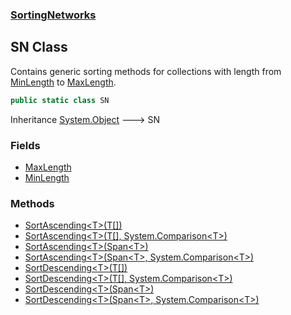 ### [SortingNetworks](./SortingNetworks.md 'SortingNetworks')
## SN Class
Contains generic sorting methods for collections with length from [MinLength](./SortingNetworks-SN-MinLength.md 'SortingNetworks.SN.MinLength') to [MaxLength](./SortingNetworks-SN-MaxLength.md 'SortingNetworks.SN.MaxLength').  
```csharp
public static class SN
```
Inheritance [System.Object](https://docs.microsoft.com/en-us/dotnet/api/System.Object 'System.Object') &#129106; SN  
### Fields
- [MaxLength](./SortingNetworks-SN-MaxLength.md 'SortingNetworks.SN.MaxLength')
- [MinLength](./SortingNetworks-SN-MinLength.md 'SortingNetworks.SN.MinLength')
### Methods
- [SortAscending&lt;T&gt;(T[])](./SortingNetworks-SN-SortAscending-T-(T--).md 'SortingNetworks.SN.SortAscending&lt;T&gt;(T[])')
- [SortAscending&lt;T&gt;(T[], System.Comparison&lt;T&gt;)](./SortingNetworks-SN-SortAscending-T-(T--_System-Comparison-T-).md 'SortingNetworks.SN.SortAscending&lt;T&gt;(T[], System.Comparison&lt;T&gt;)')
- [SortAscending&lt;T&gt;(Span&lt;T&gt;)](./SortingNetworks-SN-SortAscending-T-(Span-T-).md 'SortingNetworks.SN.SortAscending&lt;T&gt;(Span&lt;T&gt;)')
- [SortAscending&lt;T&gt;(Span&lt;T&gt;, System.Comparison&lt;T&gt;)](./SortingNetworks-SN-SortAscending-T-(Span-T-_System-Comparison-T-).md 'SortingNetworks.SN.SortAscending&lt;T&gt;(Span&lt;T&gt;, System.Comparison&lt;T&gt;)')
- [SortDescending&lt;T&gt;(T[])](./SortingNetworks-SN-SortDescending-T-(T--).md 'SortingNetworks.SN.SortDescending&lt;T&gt;(T[])')
- [SortDescending&lt;T&gt;(T[], System.Comparison&lt;T&gt;)](./SortingNetworks-SN-SortDescending-T-(T--_System-Comparison-T-).md 'SortingNetworks.SN.SortDescending&lt;T&gt;(T[], System.Comparison&lt;T&gt;)')
- [SortDescending&lt;T&gt;(Span&lt;T&gt;)](./SortingNetworks-SN-SortDescending-T-(Span-T-).md 'SortingNetworks.SN.SortDescending&lt;T&gt;(Span&lt;T&gt;)')
- [SortDescending&lt;T&gt;(Span&lt;T&gt;, System.Comparison&lt;T&gt;)](./SortingNetworks-SN-SortDescending-T-(Span-T-_System-Comparison-T-).md 'SortingNetworks.SN.SortDescending&lt;T&gt;(Span&lt;T&gt;, System.Comparison&lt;T&gt;)')

